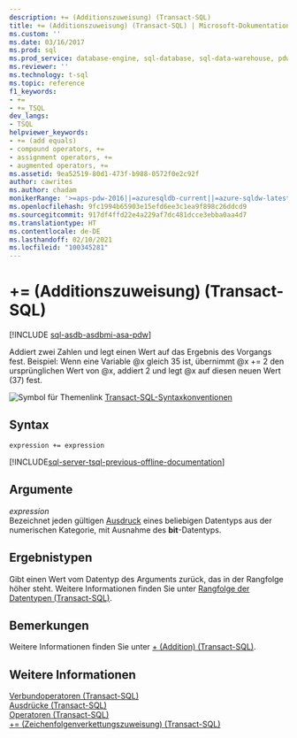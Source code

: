```yaml
---
description: += (Additionszuweisung) (Transact-SQL)
title: += (Additionszuweisung) (Transact-SQL) | Microsoft-Dokumentation
ms.custom: ''
ms.date: 03/16/2017
ms.prod: sql
ms.prod_service: database-engine, sql-database, sql-data-warehouse, pdw
ms.reviewer: ''
ms.technology: t-sql
ms.topic: reference
f1_keywords:
- +=
- +=_TSQL
dev_langs:
- TSQL
helpviewer_keywords:
- += (add equals)
- compound operators, +=
- assignment operators, +=
- augmented operators, +=
ms.assetid: 9ea52519-80d1-473f-b988-0572f0e2c92f
author: cawrites
ms.author: chadam
monikerRange: '>=aps-pdw-2016||=azuresqldb-current||=azure-sqldw-latest||>=sql-server-2016||>=sql-server-linux-2017||=azuresqldb-mi-current'
ms.openlocfilehash: 9fc1994b65903e15efd6ee3c1ea9f898c26ddcd9
ms.sourcegitcommit: 917df4ffd22e4a229af7dc481dcce3ebba0aa4d7
ms.translationtype: HT
ms.contentlocale: de-DE
ms.lasthandoff: 02/10/2021
ms.locfileid: "100345281"
---
```

# <a name="-addition-assignment-transact-sql"></a>+= (Additionszuweisung) (Transact-SQL)
[!INCLUDE [sql-asdb-asdbmi-asa-pdw](../../includes/applies-to-version/sql-asdb-asdbmi-asa-pdw.md)]

  Addiert zwei Zahlen und legt einen Wert auf das Ergebnis des Vorgangs fest. Beispiel: Wenn eine Variable @x gleich 35 ist, übernimmt @x += 2 den ursprünglichen Wert von @x, addiert 2 und legt @x auf diesen neuen Wert (37) fest.  
  
 ![Symbol für Themenlink](../../database-engine/configure-windows/media/topic-link.gif "Symbol für Themenlink") [Transact-SQL-Syntaxkonventionen](../../t-sql/language-elements/transact-sql-syntax-conventions-transact-sql.md)  
  
## <a name="syntax"></a>Syntax  
  
```syntaxsql  
expression += expression  
```  
  
[!INCLUDE[sql-server-tsql-previous-offline-documentation](../../includes/sql-server-tsql-previous-offline-documentation.md)]

## <a name="arguments"></a>Argumente
 *expression*  
 Bezeichnet jeden gültigen [Ausdruck](../../t-sql/language-elements/expressions-transact-sql.md) eines beliebigen Datentyps aus der numerischen Kategorie, mit Ausnahme des **bit**-Datentyps.  
  
## <a name="result-types"></a>Ergebnistypen  
 Gibt einen Wert vom Datentyp des Arguments zurück, das in der Rangfolge höher steht. Weitere Informationen finden Sie unter [Rangfolge der Datentypen &#40;Transact-SQL&#41;](../../t-sql/data-types/data-type-precedence-transact-sql.md).  
  
## <a name="remarks"></a>Bemerkungen  
 Weitere Informationen finden Sie unter [+ &#40;Addition&#41; &#40;Transact-SQL&#41;](../../t-sql/language-elements/add-transact-sql.md).  
  
## <a name="see-also"></a>Weitere Informationen  
 [Verbundoperatoren &#40;Transact-SQL&#41;](../../t-sql/language-elements/compound-operators-transact-sql.md)   
 [Ausdrücke &#40;Transact-SQL&#41;](../../t-sql/language-elements/expressions-transact-sql.md)   
 [Operatoren &#40;Transact-SQL&#41;](../../t-sql/language-elements/operators-transact-sql.md)   
 [+= &#40;Zeichenfolgenverkettungszuweisung&#41; &#40;Transact-SQL&#41;](../../t-sql/language-elements/string-concatenation-equal-transact-sql.md)  
  
  
